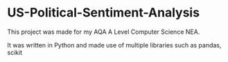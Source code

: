 # US-Political-Sentiment-Analysis
 
This project was made for my AQA A Level Computer Science NEA.

It was written in Python and made use of multiple libraries such as pandas, scikit 
